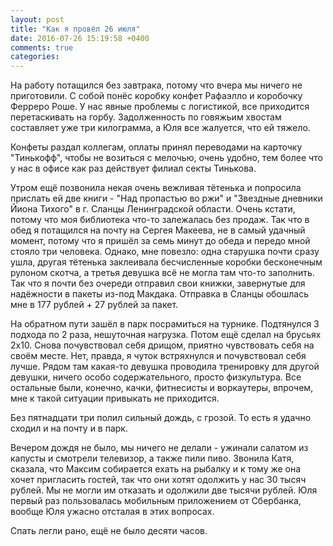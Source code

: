 ```yaml
---
layout: post
title: "Как я провёл 26 июля"
date: 2016-07-26 15:19:58 +0400
comments: true
categories: 
---
```

На работу потащился без завтрака, потому что вчера мы ничего не приготовили. С собой понёс коробку конфет Рафаэлло и коробочку Ферреро Роше. У нас явные проблемы с логистикой, все приходится перетаскивать на горбу. Задолженность по говяжьим хвостам составляет уже три килограмма, а Юля все жалуется, что ей тяжело.

Конфеты раздал коллегам, оплаты принял переводами на карточку "Тинькофф", чтобы не возиться с мелочью, очень удобно, тем более что у нас в офисе как раз действует филиал секты Тинькова.

Утром ещё позвонила некая очень вежливая тётенька и попросила прислать ей две книги - "Над пропастью во ржи" и "Звездные дневники Йиона Тихого" в г. Сланцы Ленинградской области. Очень кстати, потому что моя библиотека что-то залежалась без продаж. Так что в обед я потащился на почту на Сергея Макеева, не в самый удачный момент, потому что я пришёл за семь минут до обеда и передо мной стояло три человека. Однако, мне повезло: одна старушка почти сразу ушла, другая тётенька заклеивала бесчисленные коробки бесконечным рулоном скотча, а третья девушка всё не могла там что-то заполнить. Так что я почти без очереди отправил свои книжки, завернутые для надёжности в пакеты из-под Макдака. Отправка в Сланцы обошлась мне в 177 рублей + 27 рублей за пакет. 

На обратном пути зашёл в парк посрамиться на турнике. Подтянулся 3 подхода по 2 раза, нешуточная нагрузка. Потом ещё сделал на брусьях 2х10. Снова почувствовал себя дрищом, приятно чувствовать себя на своём месте. Нет, правда, я чуток встряхнулся и почувствовал себя лучше. Рядом там какая-то девушка проводила тренировку для другой девушки, ничего особо содержательного, просто физкультура. Все остальные были, конечно, качки, фитнесисты и воркаутеры, впрочем, мне к такой ситуации привыкать не приходится.

Без пятнадцати три полил сильный дождь, с грозой. То есть я удачно сходил и на почту и в парк.

Вечером дождя не было, мы ничего не делали - ужинали салатом из капусты и смотрели телевизор, а также пили пиво. Звонила Катя, сказала, что Максим собирается ехать на рыбалку и к тому же она хочет пригласить гостей, так что они хотят одолжить у нас 30 тысяч рублей. Мы не могли им отказать и одолжили две тысячи рублей. Юля первый раз пользовалась мобильным приложением от Сбербанка, вообще Юля ужасно отсталая в этих вопросах. 

Спать легли рано, ещё не было десяти часов.